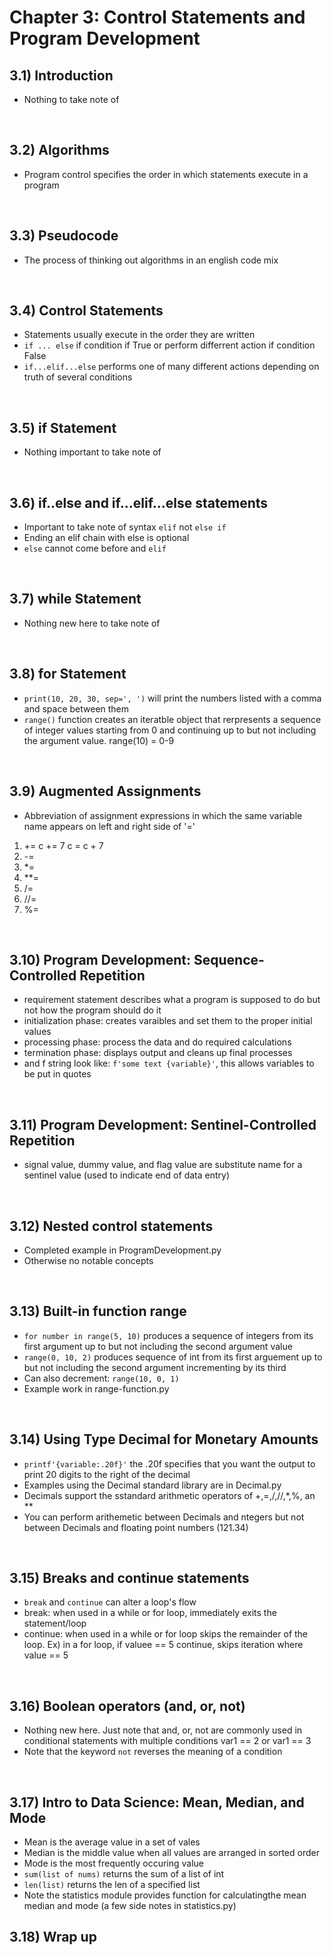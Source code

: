 # Chapter 3: Control Statements and Program Development

## 3.1) Introduction
- Nothing to take note of

<br>

## 3.2) Algorithms
- Program control specifies the order in which statements execute in a program

<br>

## 3.3) Pseudocode
- The process of thinking out algorithms in an english code mix

<br>

## 3.4) Control Statements
- Statements usually execute in the order they are written
- `if ... else` if condition if True or perform differrent action if condition False
- `if...elif...else` performs one of many different actions depending on truth of several conditions

<br>

## 3.5) if Statement
- Nothing important to take note of

<br>

## 3.6) if..else and if...elif...else statements
- Important to take note of syntax `elif` not `else if`
- Ending an elif chain with else is optional
- `else` cannot come before and `elif`

<br>

## 3.7) while Statement
- Nothing new here to take note of

<br>

## 3.8) for Statement
- `print(10, 20, 30, sep=', ')` will print the numbers listed with a comma and space between them
- `range()` function creates an iteratble object that rerpresents a sequence of integer values starting from 0 and continuing up to but not including the argument value. range(10) = 0-9

<br>

## 3.9) Augmented Assignments
- Abbreviation of assignment expressions in which the same variable name appears on left and right side of '='
1. +=       c += 7      c = c + 7
2. -=
3. *=
4. **=
5. /=
6. //=
7. %=

<br>

## 3.10) Program Development: Sequence-Controlled Repetition
- requirement statement describes what a program is supposed to do but not how the program should do it
- initialization phase: creates varaibles and set them to the proper initial values
- processing phase: process the data and do required calculations
- termination phase: displays output and cleans up final processes
- and f string look like: `f'some text {variable}'`, this allows variables to be put in quotes

<br>

## 3.11) Program Development: Sentinel-Controlled Repetition
- signal value, dummy value, and flag value are substitute name for a sentinel value (used to indicate end of data entry)

<br>

## 3.12) Nested control statements
- Completed example in ProgramDevelopment.py
- Otherwise no notable concepts

<br>

## 3.13) Built-in function range
- `for number in range(5, 10)` produces a sequence of integers from its first argument up to but not including the second argument value
- `range(0, 10, 2)` produces sequence of int from its first arguement up to but not including the second argument incrementing by its third
- Can also decrement: `range(10, 0, 1)`
- Example work in range-function.py

<br>

## 3.14) Using Type Decimal for Monetary Amounts
- `printf'{variable:.20f}'` the .20f specifies that you want the output to print 20 digits to the right of the decimal
- Examples using the Decimal standard library are in Decimal.py
- Decimals support the sstandard arithmetic operators of +,=,/,//,*,%, an **
- You can perform arithemetic between Decimals and ntegers but not between Decimals and floating point numbers (121.34)

<br>

## 3.15) Breaks and continue statements
- `break` and `continue` can alter a loop's flow
- break: when used in a while or for loop, immediately exits the statement/loop
- continue: when used in a while or for loop skips the remainder of the loop. Ex) in a for loop, if valuee == 5 continue, skips iteration where value  == 5

<br>

## 3.16) Boolean operators (and, or, not)
- Nothing new here. Just note that and, or, not are commonly used in conditional statements with multiple conditions var1 == 2 or var1 == 3
- Note that the keyword `not` reverses the meaning of a condition

<br>

## 3.17) Intro to Data Science: Mean, Median, and Mode
- Mean is the average value in a set of vales
- Median is the middle value when all values are arranged in sorted order
- Mode is the most frequently occuring value
- `sum(list of nums)` returns the sum of a list of int
- `len(list)` returns the len of a specified list
- Note the statistics module provides function for calculatingthe mean median and mode (a few side notes in statistics.py)


## 3.18) Wrap up